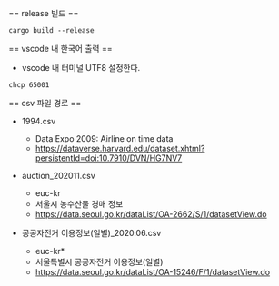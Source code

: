 
== release 빌드 ==
```
cargo build --release
```

== vscode 내 한국어 출력 ==
* vscode 내 터미널 UTF8 설정한다. 
```
chcp 65001
```

== csv 파일 경로 ==
* 1994.csv
  * Data Expo 2009: Airline on time data
  * https://dataverse.harvard.edu/dataset.xhtml?persistentId=doi:10.7910/DVN/HG7NV7


* auction_202011.csv
  * euc-kr
  * 서울시 농수산물 경매 정보
  * https://data.seoul.go.kr/dataList/OA-2662/S/1/datasetView.do

* 공공자전거 이용정보(일별)_2020.06.csv
  * euc-kr* 
  * 서울특별시 공공자전거 이용정보(일별)
  * https://data.seoul.go.kr/dataList/OA-15246/F/1/datasetView.do